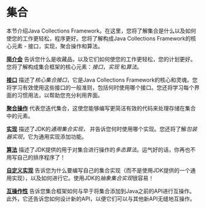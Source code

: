 # 集合

本节介绍Java Collections Framework。在这里，您将了解集合是什么以及如何使您的工作更轻松，程序更好。您将了解构成Java Collections Framework的核心元素 - 接口，实现，聚合操作和算法。

[**简介会**](intro.md) 告诉您什么是收藏品，以及它们如何使您的工作更轻松，您的计划更好。您将了解构成集合框架的核心元素：*接口*，*实现* 和*算法*。

[**接口**](interfaces.md) 描述了*核心集合接口*，它是Java Collections Framework的核心和灵魂。您将学习有效使用这些接口的一般准则，包括何时使用哪个接口。您还将学习每个界面的习惯用法，以帮助您充分利用界面。

[**聚合操作**](streams.md) 代表您迭代集合，这使您能够编写更简洁有效的代码来处理存储在集合中的元素。

[**实现**](implementations.md) 描述了JDK的*通用集合实现，* 并告诉您何时使用哪个实现。您还将了解*包装器实现*，它为通用实现添加功能。

[**算法**](algorithms.md) 描述了JDK提供的用于对集合进行操作的*多态算法*。运气好的话，你再也不用写自己的排序程序了！

[**自定义实现**](implementations.md) 告诉您为什么要编写自己的集合实现（而不是使用JDK提供的一个通用实现），以及如何进行它。使用JDK的*抽象集合实现*很容易！

[**互操作性**](interoperability.md) 告诉您集合框架如何与早于将集合添加到Java之前的API进行互操作。此外，它还告诉您如何设计新的API，以便它们可以与其他新API无缝地互操作。